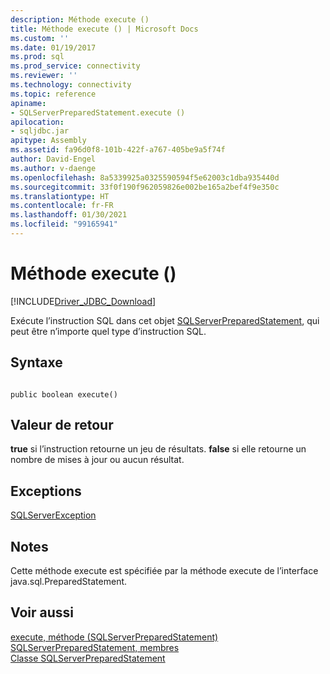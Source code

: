 ```yaml
---
description: Méthode execute ()
title: Méthode execute () | Microsoft Docs
ms.custom: ''
ms.date: 01/19/2017
ms.prod: sql
ms.prod_service: connectivity
ms.reviewer: ''
ms.technology: connectivity
ms.topic: reference
apiname:
- SQLServerPreparedStatement.execute ()
apilocation:
- sqljdbc.jar
apitype: Assembly
ms.assetid: fa96d0f8-101b-422f-a767-405be9a5f74f
author: David-Engel
ms.author: v-daenge
ms.openlocfilehash: 8a5339925a0325590594f5e62003c1dba935440d
ms.sourcegitcommit: 33f0f190f962059826e002be165a2bef4f9e350c
ms.translationtype: HT
ms.contentlocale: fr-FR
ms.lasthandoff: 01/30/2021
ms.locfileid: "99165941"
---
```

# <a name="execute-method-"></a>Méthode execute ()
[!INCLUDE[Driver_JDBC_Download](../../../includes/driver_jdbc_download.md)]

  Exécute l’instruction SQL dans cet objet [SQLServerPreparedStatement](../../../connect/jdbc/reference/sqlserverpreparedstatement-class.md), qui peut être n’importe quel type d’instruction SQL.  
  
## <a name="syntax"></a>Syntaxe  
  
```  
  
public boolean execute()  
```  
  
## <a name="return-value"></a>Valeur de retour  
 **true** si l’instruction retourne un jeu de résultats. **false** si elle retourne un nombre de mises à jour ou aucun résultat.  
  
## <a name="exceptions"></a>Exceptions  
 [SQLServerException](../../../connect/jdbc/reference/sqlserverexception-class.md)  
  
## <a name="remarks"></a>Notes  
 Cette méthode execute est spécifiée par la méthode execute de l’interface java.sql.PreparedStatement.  
  
## <a name="see-also"></a>Voir aussi  
 [execute, méthode &#40;SQLServerPreparedStatement&#41;](../../../connect/jdbc/reference/execute-method-sqlserverpreparedstatement.md)   
 [SQLServerPreparedStatement, membres](../../../connect/jdbc/reference/sqlserverpreparedstatement-members.md)   
 [Classe SQLServerPreparedStatement](../../../connect/jdbc/reference/sqlserverpreparedstatement-class.md)  
  
  
